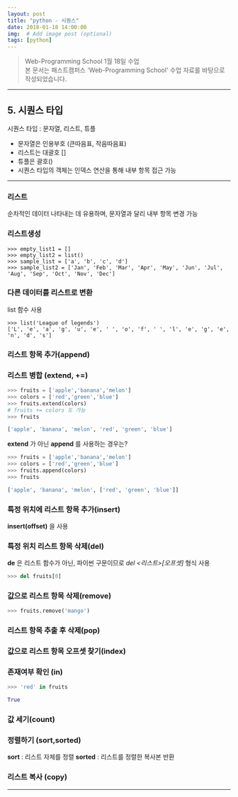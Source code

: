 ```yaml
---
layout: post
title: "python - 시퀀스"
date: 2018-01-18 14:00:00
img:  # Add image post (optional)
tags: [python]
---
```


>Web-Programming School 1월 18일 수업 <br>
>본 문서는 패스트캠퍼스 'Web-Programming School' 수업 자료를 바탕으로 작성되었습니다.

------
## 5. 시퀀스 타입
시퀀스 타입 : 문자열, 리스트, 튜플
- 문자열은 인용부호 (큰따음표, 작음따음표)
- 리스트는 대괄호 []
- 튜플은 괄호()
- 시퀀스 타입의 객체는 인덱스 연산을 통해 내부 항목 접근 가능

-----

### 리스트
순차적인 데이터 나타내는 데 유용하며, 문자열과 달리 내부 항목 변경 가능

### 리스트생성
```
>>> empty_list1 = []
>>> empty_list2 = list()
>>> sample_list = ['a', 'b', 'c', 'd']
>>> sample_list2 = ['Jan', 'Feb', 'Mar', 'Apr', 'May', 'Jun', 'Jul', 'Aug', 'Sep', 'Oct', 'Nov', 'Dec']

```

### 다른 데이터를 리스트로 변환
list 함수 사용
```
>>> list('League of legends')
['L', 'e', 'a', 'g', 'u', 'e', ' ', 'o', 'f', ' ', 'l', 'e', 'g', 'e', 'n', 'd', 's']
```

### 리스트 항목 추가(append)
### 리스트 병합 (extend, +=)

```py
>>> fruits = ['apple','banana','melon']
>>> colors = ['red','green','blue']
>>> fruits.extend(colors)
# fruits += colors 도 가능
>>> fruits

['apple', 'banana', 'melon', 'red', 'green', 'blue']
```

**extend** 가 아닌 **append** 를 사용하는 경우는?
```py
>>> fruits = ['apple','banana','melon']
>>> colors = ['red','green','blue']
>>> fruits.append(colors)
>>> fruits

['apple', 'banana', 'melon', ['red', 'green', 'blue']]
```

### 특정 위치에 리스트 항목 추가(insert)
**insert(offset)** 을 사용
### 특정 위치 리스트 항목 삭제(del)
**de** 은 리스트 함수가 아닌, 파이썬 구문이므로 *del <리스트>[오프셋]* 형식 사용

```py
>>> del fruits[0]
```

### 값으로 리스트 항목 삭제(remove)
```py
>>> fruits.remove('mango')
```

### 리스트 항목 추출 후 삭제(pop)
### 값으로 리스트 항목 오프셋 찾기(index)
### 존재여부 확인 (in)
```py
>>> 'red' in fruits

True
```

### 값 세기(count)
### 정렬하기 (sort,sorted)
**sort** : 리스트 자체를 정렬
**sorted**  : 리스트를 정렬한 복사본 반환
### 리스트 복사 (copy)

-----
